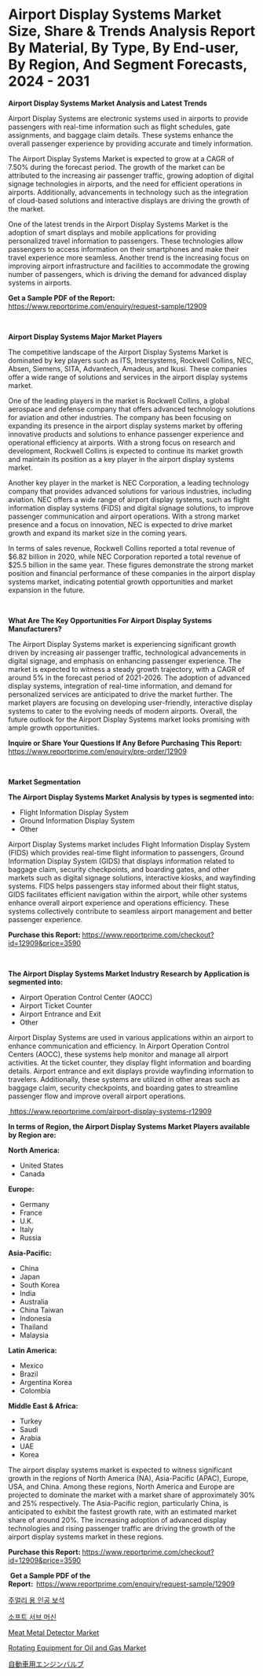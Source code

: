 <p><h1>Airport Display Systems Market Size, Share & Trends Analysis Report By Material, By Type, By End-user, By Region, And Segment Forecasts, 2024 - 2031</h1></p><p><strong>Airport Display Systems Market Analysis and Latest Trends</strong></p>
<p><p>Airport Display Systems are electronic systems used in airports to provide passengers with real-time information such as flight schedules, gate assignments, and baggage claim details. These systems enhance the overall passenger experience by providing accurate and timely information.</p><p>The Airport Display Systems Market is expected to grow at a CAGR of 7.50% during the forecast period. The growth of the market can be attributed to the increasing air passenger traffic, growing adoption of digital signage technologies in airports, and the need for efficient operations in airports. Additionally, advancements in technology such as the integration of cloud-based solutions and interactive displays are driving the growth of the market.</p><p>One of the latest trends in the Airport Display Systems Market is the adoption of smart displays and mobile applications for providing personalized travel information to passengers. These technologies allow passengers to access information on their smartphones and make their travel experience more seamless. Another trend is the increasing focus on improving airport infrastructure and facilities to accommodate the growing number of passengers, which is driving the demand for advanced display systems in airports.</p></p>
<p><strong>Get a Sample PDF of the Report:&nbsp;</strong> <a href="https://www.reportprime.com/enquiry/request-sample/12909">https://www.reportprime.com/enquiry/request-sample/12909</a></p>
<p>&nbsp;</p>
<p><strong>Airport Display Systems Major Market Players</strong></p>
<p><p>The competitive landscape of the Airport Display Systems Market is dominated by key players such as ITS, Intersystems, Rockwell Collins, NEC, Absen, Siemens, SITA, Advantech, Amadeus, and Ikusi. These companies offer a wide range of solutions and services in the airport display systems market.</p><p>One of the leading players in the market is Rockwell Collins, a global aerospace and defense company that offers advanced technology solutions for aviation and other industries. The company has been focusing on expanding its presence in the airport display systems market by offering innovative products and solutions to enhance passenger experience and operational efficiency at airports. With a strong focus on research and development, Rockwell Collins is expected to continue its market growth and maintain its position as a key player in the airport display systems market.</p><p>Another key player in the market is NEC Corporation, a leading technology company that provides advanced solutions for various industries, including aviation. NEC offers a wide range of airport display systems, such as flight information display systems (FIDS) and digital signage solutions, to improve passenger communication and airport operations. With a strong market presence and a focus on innovation, NEC is expected to drive market growth and expand its market size in the coming years.</p><p>In terms of sales revenue, Rockwell Collins reported a total revenue of $6.82 billion in 2020, while NEC Corporation reported a total revenue of $25.5 billion in the same year. These figures demonstrate the strong market position and financial performance of these companies in the airport display systems market, indicating potential growth opportunities and market expansion in the future.</p></p>
<p>&nbsp;</p>
<p><strong>What Are The Key Opportunities For Airport Display Systems Manufacturers?</strong></p>
<p><p>The Airport Display Systems market is experiencing significant growth driven by increasing air passenger traffic, technological advancements in digital signage, and emphasis on enhancing passenger experience. The market is expected to witness a steady growth trajectory, with a CAGR of around 5% in the forecast period of 2021-2026. The adoption of advanced display systems, integration of real-time information, and demand for personalized services are anticipated to drive the market further. The market players are focusing on developing user-friendly, interactive display systems to cater to the evolving needs of modern airports. Overall, the future outlook for the Airport Display Systems market looks promising with ample growth opportunities.</p></p>
<p><strong>Inquire or Share Your Questions If Any Before Purchasing This Report:</strong> <a href="https://www.reportprime.com/enquiry/pre-order/12909">https://www.reportprime.com/enquiry/pre-order/12909</a></p>
<p>&nbsp;</p>
<p><strong>Market Segmentation</strong></p>
<p><strong>The Airport Display Systems Market Analysis by types is segmented into:</strong></p>
<p><ul><li>Flight Information Display System</li><li>Ground Information Display System</li><li>Other</li></ul></p>
<p><p>Airport Display Systems market includes Flight Information Display System (FIDS) which provides real-time flight information to passengers, Ground Information Display System (GIDS) that displays information related to baggage claim, security checkpoints, and boarding gates, and other markets such as digital signage solutions, interactive kiosks, and wayfinding systems. FIDS helps passengers stay informed about their flight status, GIDS facilitates efficient navigation within the airport, while other systems enhance overall airport experience and operations efficiency. These systems collectively contribute to seamless airport management and better passenger experience.</p></p>
<p><strong>Purchase this Report:&nbsp;</strong><a href="https://www.reportprime.com/checkout?id=12909&price=3590">https://www.reportprime.com/checkout?id=12909&price=3590</a></p>
<p>&nbsp;</p>
<p><strong>The Airport Display Systems Market Industry Research by Application is segmented into:</strong></p>
<p><ul><li>Airport Operation Control Center (AOCC)</li><li>Airport Ticket Counter</li><li>Airport Entrance and Exit</li><li>Other</li></ul></p>
<p><p>Airport Display Systems are used in various applications within an airport to enhance communication and efficiency. In Airport Operation Control Centers (AOCC), these systems help monitor and manage all airport activities. At the ticket counter, they display flight information and boarding details. Airport entrance and exit displays provide wayfinding information to travelers. Additionally, these systems are utilized in other areas such as baggage claim, security checkpoints, and boarding gates to streamline passenger flow and improve overall airport operations.</p></p>
<p><a href="https://www.reportprime.com/airport-display-systems-r12909">&nbsp;https://www.reportprime.com/airport-display-systems-r12909</a></p>
<p><strong>In terms of Region, the Airport Display Systems Market Players available by Region are:</strong></p>
<p>
    <p> <strong> North America: </strong>
        <ul>
            <li>United States</li>
            <li>Canada</li>
        </ul>
        </p> 
    <p> <strong> Europe: </strong>
        <ul>
            <li>Germany</li>
            <li>France</li>
            <li>U.K.</li>
            <li>Italy</li>
            <li>Russia</li>
        </ul>
        </p> 
    <p> <strong> Asia-Pacific: </strong>
        <ul>
            <li>China</li>
            <li>Japan</li>
            <li>South Korea</li>
            <li>India</li>
            <li>Australia</li>
            <li>China Taiwan</li>
            <li>Indonesia</li>
            <li>Thailand</li>
            <li>Malaysia</li>
        </ul>
        </p> 
    <p> <strong> Latin America: </strong>
        <ul>
            <li>Mexico</li>
            <li>Brazil</li>
            <li>Argentina Korea</li>
            <li>Colombia</li>
        </ul>
        </p> 
    <p> <strong> Middle East & Africa: </strong>
        <ul>
            <li>Turkey</li>
            <li>Saudi</li>
            <li>Arabia</li>
            <li>UAE</li>
            <li>Korea</li>
        </ul>
    </p>
    </p>
<p><p>The airport display systems market is expected to witness significant growth in the regions of North America (NA), Asia-Pacific (APAC), Europe, USA, and China. Among these regions, North America and Europe are projected to dominate the market with a market share of approximately 30% and 25% respectively. The Asia-Pacific region, particularly China, is anticipated to exhibit the fastest growth rate, with an estimated market share of around 20%. The increasing adoption of advanced display technologies and rising passenger traffic are driving the growth of the airport display systems market in these regions.</p></p>
<p><strong>Purchase this Report: </strong><a href="https://www.reportprime.com/checkout?id=12909&price=3590">https://www.reportprime.com/checkout?id=12909&price=3590</a></p>
<p>&nbsp;<strong>Get a Sample PDF of the Report:&nbsp;&nbsp;</strong><a href="https://www.reportprime.com/enquiry/request-sample/12909">https://www.reportprime.com/enquiry/request-sample/12909</a></p>
<p><strong></strong></p>
<p><p><a href="https://github.com/sammyUltyylrich9067856/Market-Research-Report-List-1/blob/main/230790419132.md">주얼리 용 인공 보석</a></p><p><a href="https://github.com/Elenrrera7685/Market-Research-Report-List-1/blob/main/435578419131.md">소프트 서브 머신</a></p><p><a href="https://github.com/Whitneyboyettebo9kiw7yr13/Market-Research-Report-List-2/blob/main/meat-metal-detector-market.md">Meat Metal Detector Market</a></p><p><a href="https://github.com/sonuprakash1/Market-Research-Report-List-2/blob/main/rotating-equipment-for-oil-and-gas-market.md">Rotating Equipment for Oil and Gas Market</a></p><p><a href="https://github.com/ReyesKohler20231/Market-Research-Report-List-1/blob/main/298764620698.md">自動車用エンジンバルブ</a></p></p>